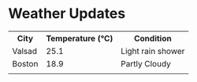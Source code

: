# Weather Updates

<!-- WEATHER-UPDATE-START -->
<table><tr><th>City</th><th>Temperature (°C)</th><th>Condition</th></tr><tr><td>Valsad</td><td>25.1</td><td>Light rain shower</td></tr><tr><td>Boston</td><td>18.9</td><td>Partly Cloudy</td></tr><tr><td></td><td></td><td></td></tr></table>
<!-- WEATHER-UPDATE-END -->
